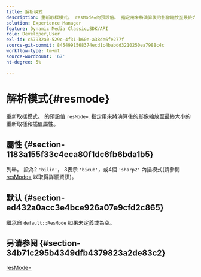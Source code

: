 ```yaml
---
title: 解析模式
description: 重新取樣模式。 resMode=的預設值。 指定用來將演算後的影像縮放至最終大小的重新取樣和插值屬性。
solution: Experience Manager
feature: Dynamic Media Classic,SDK/API
role: Developer,User
exl-id: c57932a0-529c-4f31-b60e-a38de6fe277f
source-git-commit: 8454991568374ecd1c4babdd3210250ea7988c4c
workflow-type: tm+mt
source-wordcount: '67'
ht-degree: 5%

---
```


# 解析模式{#resmode}

重新取樣模式。 的預設值 `resMode=`. 指定用來將演算後的影像縮放至最終大小的重新取樣和插值屬性。

## 屬性 {#section-1183a155f33c4eca80f1dc6fb6bda1b5}

列舉。 設為2 `'bilin'`， 3表示 `'bicub'`，或4個 `'sharp2'` 內插模式(請參閱 [resMode=](/help/aem-is-ir-api/ir-api/http-protocol/image-rendering-api-ref/c-ir-http-protocol-ref/c-ir-http-protocol-command-reference/r-ir-http-resmode.md) 以取得詳細資訊)。

## 默认 {#section-ed432a0acc3e4bce926a07e9cfd2c865}

繼承自 `default::ResMode` 如果未定義或為空。

## 另请参阅 {#section-34b71c295b4349dfb4379823a2de83c2}

[resMode=](../../../../../ir-api/http-protocol/image-rendering-api-ref/c-ir-http-protocol-ref/c-ir-http-protocol-command-reference/r-ir-http-resmode.md#reference-851a5b636f8948cfb11456c9b7dab0d3)
